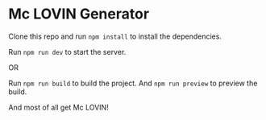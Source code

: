 # Mc LOVIN Generator

Clone this repo and run `npm install` to install the dependencies.

Run `npm run dev` to start the server.

OR

Run `npm run build` to build the project. And `npm run preview` to preview the build.


And most of all get Mc LOVIN!